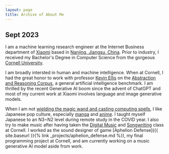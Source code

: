 ```yaml
---
layout: page
title: Archive of About Me
---
```



## Sept 2023

I am a machine learning research engineer at the Internet Business department of [Xiaomi](https://www.mi.com) based in [Nanjing, Jiangsu, China](https://www.bing.com/maps?osid=44d1bde7-594f-4881-8353-504c54e7fd25&cp=31.971623~118.705022&lvl=16&pi=0&v=2&sV=2&form=S00027). Prior to industry, I received my Bachelor's Degree in Computer Science from the gorgeous [Cornell University](https://www.cs.cornell.edu).

I am broadly intersted in human and machine intelligence. When at Cornell, I had the great honor to work with professor [Kevin Ellis](https://www.cs.cornell.edu/~ellisk/) on the [Abstraction and Reasoning Corpus](https://github.com/fchollet/ARC), a general artificial intelligence benchmark. I am thrilled by the recent Generative AI boom since the advent of ChatGPT and most of my current work at Xiaomi involves language and image generative models.

When I am not [wielding the magic wand and casting computing spells](https://en.wikipedia.org/wiki/File:SICP_cover.jpg), I like Japanese pop culture, especially [manga](https://www.amazon.co.jp/%E3%81%9D%E3%82%8C%E3%81%A7%E3%82%82%E7%94%BA%E3%81%AF%E5%BB%BB%E3%81%A3%E3%81%A6%E3%81%84%E3%82%8B-%E5%85%AC%E5%BC%8F%E3%82%AC%E3%82%A4%E3%83%89%E3%83%96%E3%83%83%E3%82%AF%E5%BB%BB%E8%A6%A7%E6%9D%BF-%E3%83%A4%E3%83%B3%E3%82%B0%E3%82%AD%E3%83%B3%E3%82%B0%E3%82%B3%E3%83%9F%E3%83%83%E3%82%AF%E3%82%B9-%E7%9F%B3%E9%BB%92-%E6%AD%A3%E6%95%B0/dp/4785959606) and [anime](https://zombielandsaga.com/1st/index2.php). I taught myself Japanese to an N3~N2 level during remote study in the COVID year. I also try to make music after having taken the [Digital Music](https://classes.cornell.edu/browse/roster/FA22/class/MUSIC/1421) and [Songwriting](https://classes.cornell.edu/browse/roster/FA22/class/MUSIC/2111) class at Cornell. I worked as the sound designer of game [Aphelion Defense]({{ site.baseurl }}{% link _projects/aphelion_defense.md %}), my final programming project at Cornell, and am currently working on a music generative AI model aside from work.
